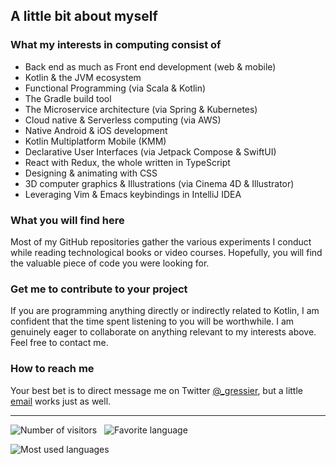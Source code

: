 ## A little bit about myself

### What my interests in computing consist of

- Back end as much as Front end development (web & mobile)
- Kotlin & the JVM ecosystem
- Functional Programming (via Scala & Kotlin)
- The Gradle build tool
- The Microservice architecture (via Spring & Kubernetes)
- Cloud native & Serverless computing (via AWS)
- Native Android & iOS development
- Kotlin Multiplatform Mobile (KMM)
- Declarative User Interfaces (via Jetpack Compose & SwiftUI)
- React with Redux, the whole written in TypeScript
- Designing & animating with CSS
- 3D computer graphics & Illustrations (via Cinema 4D & Illustrator)
- Leveraging Vim & Emacs keybindings in IntelliJ IDEA

### What you will find here

Most of my GitHub repositories gather the various experiments I conduct while reading technological books or video
courses. Hopefully, you will find the valuable piece of code you were looking for.

### Get me to contribute to your project

If you are programming anything directly or indirectly related to Kotlin, I am confident that the time spent listening
to you will be worthwhile. I am genuinely eager to collaborate on anything relevant to my interests above. Feel free to
contact me.

### How to reach me

Your best bet is to direct message me on Twitter [@_gressier](https://twitter.com/_gressier), but a
little [email](mailto:hello@gressier.dev) works just as well.

---
![Number of visitors](https://visitor-badge.glitch.me/badge?page_id=alexandregressier.alexandregressier&right_color=orange)
&nbsp;
![Favorite language](https://img.shields.io/badge/favorite-Kotlin-orange)

![Most used languages](https://github-readme-stats.vercel.app/api/top-langs?username=alexandregressier&layout=compact)
